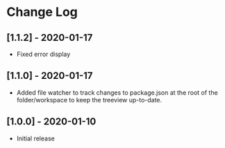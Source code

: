 # Change Log

## [1.1.2] - 2020-01-17

- Fixed error display

## [1.1.0] - 2020-01-17

- Added file watcher to track changes to package.json at the root of the folder/workspace to keep the treeview up-to-date.

## [1.0.0] - 2020-01-10

- Initial release
